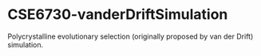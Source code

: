 # CSE6730-vanderDriftSimulation
Polycrystalline evolutionary selection (originally proposed by van der Drift) simulation.
